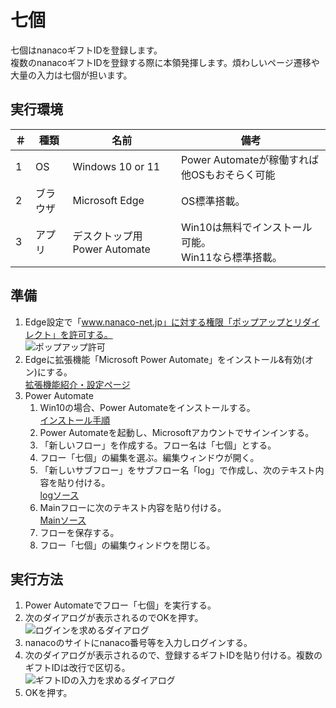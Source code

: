 # 七個

七個はnanacoギフトIDを登録します。  
複数のnanacoギフトIDを登録する際に本領発揮します。煩わしいページ遷移や大量の入力は七個が担います。

## 実行環境

＃ | 種類 | 名前 | 備考
---|---|---|---
1|OS|Windows 10 or 11|Power Automateが稼働すれば他OSもおそらく可能
2|ブラウザ|Microsoft Edge|OS標準搭載。
3|アプリ|デスクトップ用 Power Automate |Win10は無料でインストール可能。<br>Win11なら標準搭載。

## 準備

1. Edge設定で「www.nanaco-net.jp」に対する権限「ポップアップとリダイレクト」を許可する。<br>
![ポップアップ許可](https://takoyakiparty.github.io/nanaco/parts/popupkyoka.png)
1. Edgeに拡張機能「Microsoft Power Automate」をインストール&有効(オン)にする。<br>
[拡張機能紹介・設定ページ](https://microsoftedge.microsoft.com/addons/detail/microsoft-power-automate/njjljiblognghfjfpcdpdbpbfcmhgafg)
1. Power Automate
    1. Win10の場合、Power Automateをインストールする。<br>
    [インストール手順](https://docs.microsoft.com/ja-jp/power-automate/desktop-flows/install)
    1. Power Automateを起動し、Microsoftアカウントでサインインする。
    1. 「新しいフロー」を作成する。フロー名は「七個」とする。
    1. フロー「七個」の編集を選ぶ。編集ウィンドウが開く。
    1. 「新しいサブフロー」をサブフロー名「log」で作成し、次のテキスト内容を貼り付ける。<br>
    [logソース](https://raw.githubusercontent.com/takoyakiparty/nanaco/main/src/log.robin)
    1. Mainフローに次のテキスト内容を貼り付ける。<br>
    [Mainソース](https://raw.githubusercontent.com/takoyakiparty/nanaco/main/src/Main.robin)
    1. フローを保存する。
    1. フロー「七個」の編集ウィンドウを閉じる。

## 実行方法

1. Power Automateでフロー「七個」を実行する。
1. 次のダイアログが表示されるのでOKを押す。<br>
![ログインを求めるダイアログ](https://takoyakiparty.github.io/nanaco/parts/dialog1.png)
1. nanacoのサイトにnanaco番号等を入力しログインする。
1. 次のダイアログが表示されるので、登録するギフトIDを貼り付ける。複数のギフトIDは改行で区切る。<br>
![ギフトIDの入力を求めるダイアログ](https://takoyakiparty.github.io/nanaco/parts/dialog2.png)
1. OKを押す。
